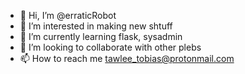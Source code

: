- 👋 Hi, I’m @erraticRobot
- 👀 I’m interested in making new shtuff
- 🌱 I’m currently learning flask, sysadmin
- 💞️ I’m looking to collaborate with other plebs
- 📫 How to reach me tawlee_tobias@protonmail.com

<!---
erraticRobot/erraticRobot is a ✨ special ✨ repository because its `README.md` (this file) appears on your GitHub profile.
You can click the Preview link to take a look at your changes.
--->
